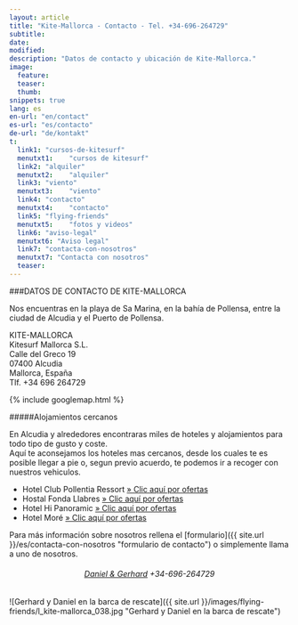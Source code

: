 ```yaml
---
layout: article
title: "Kite-Mallorca - Contacto - Tel. +34-696-264729"
subtitle: 
date: 
modified:
description: "Datos de contacto y ubicación de Kite-Mallorca."
image:
  feature:
  teaser:
  thumb:
snippets: true
lang: es
en-url: "en/contact"
es-url: "es/contacto"
de-url: "de/kontakt"
t:
  link1: "cursos-de-kitesurf"
  menutxt1:    "cursos de kitesurf"
  link2: "alquiler"
  menutxt2:    "alquiler"
  link3: "viento"
  menutxt3:    "viento"
  link4: "contacto"
  menutxt4:    "contacto"
  link5: "flying-friends"
  menutxt5:    "fotos y videos"
  link6: "aviso-legal"
  menutxt6: "Aviso legal"
  link7: "contacta-con-nosotros"
  menutxt7: "Contacta con nosotros"
  teaser:
---
```


###DATOS DE CONTACTO DE KITE-MALLORCA

Nos encuentras en la playa de Sa Marina, en la bahía de Pollensa, entre la ciudad de Alcudia y el Puerto de Pollensa.

KITE-MALLORCA  
Kitesurf Mallorca S.L.  
Calle del Greco 19  
07400 Alcudia  
Mallorca, España  
Tlf. +34 696 264729

{% include googlemap.html %}

#####Alojamientos cercanos

En Alcudia y alrededores encontraras miles de hoteles y alojamientos para todo tipo de gusto y coste.  
Aquí te aconsejamos los hoteles mas cercanos, desde los cuales te es posible llegar a pie o, segun previo acuerdo, te podemos ir a recoger con nuestros vehiculos.

- Hotel Club Pollentia Ressort <a href="https://www.clubpollentia.com/?lang=es" rel="nofollow" title="www.clubpollentia.com">» Clic aquí por ofertas</a>
- Hostal Fonda Llabres <a href="http://www.fondallabres.com/alcudia.htm" rel="nofollow" title="www.fondallabres.com">» Clic aquí por ofertas</a>
- Hotel Hi Panoramic <a href="http://www.hihotels.net/es/hotels/7-smartline-panoramic" rel="nofollow" title="www.hihotels.net">» Clic aquí por ofertas</a>
- Hotel Moré <a href="http://www.hotelmore.com" rel="nofollow" title="www.hotelmore.com">» Clic aquí por ofertas</a>

Para más información sobre nosotros rellena el [formulario]({{ site.url }}/es/contacta-con-nosotros "formulario de contacto") o simplemente llama a uno de nosotros.

<h6 style='text-align: center;'><a href="{{ site.url }}/es/contacta-con-nosotros" title="Abre el formulario de contacto para que nos puedas hacer tus preguntas">Daniel & Gerhard</a> +34-696-264729</h6>

![Gerhard y Daniel en la barca de rescate]({{ site.url }}/images/flying-friends/l_kite-mallorca_038.jpg "Gerhard y Daniel en la barca de rescate")
